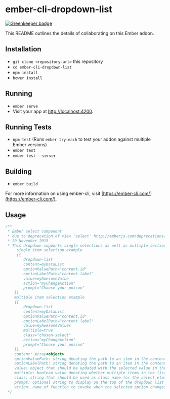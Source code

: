 # ember-cli-dropdown-list

[![Greenkeeper badge](https://badges.greenkeeper.io/devotox/ember-cli-dropdown-list.svg)](https://greenkeeper.io/)

This README outlines the details of collaborating on this Ember addon.

## Installation

* `git clone <repository-url>` this repository
* `cd ember-cli-dropdown-list`
* `npm install`
* `bower install`

## Running

* `ember serve`
* Visit your app at [http://localhost:4200](http://localhost:4200).

## Running Tests

* `npm test` (Runs `ember try:each` to test your addon against multiple Ember versions)
* `ember test`
* `ember test --server`

## Building

* `ember build`

For more information on using ember-cli, visit [https://ember-cli.com/](https://ember-cli.com/).

## Usage
```javascript
/**
 * Ember select component
 * due to deprecation of view 'select' http://emberjs.com/deprecations/v1.x/#toc_ember-select
 * 20 November 2015
 * This dropdown supports single selections as well as multiple sections. See example usage below.
	 single item selection example
	 {{
		dropdown-list
		content=myDataList
		optionValuePath="content.id"
		optionLabelPath="content.label"
		value=myAwesomeValue
		action="myChangeAction"
		prompt="Choose your poison"
	}}
	multiple item selection example
	{{
		dropdown-list
		content=myDataList
		optionValuePath="content.id"
		optionLabelPath="content.label"
		value=myAwesomeValues
		multiple=true
		class="chosen-select"
		action="myChangeAction"
		prompt="Choose your poison"
	}}
	content: Array<object>
	optionValuePath: string denoting the path to an item in the content array to use when updating the value property (see below for information on value)
	optionLabelPath: string denoting the path to an item in the content array to use as a nice string to render in the list item
	value: object that should be updated with the selected value in the dropdown list. The actual value set is dependent on the optionValuePath
	multiple: boolean value denoting whether multiple items in the list can be selected. Default is false.
	class: string that should be used as class name for the select element
	prompt: optional string to display on the top of the dropdown list when nothing is selected
	action: name of function to invoke when the selected option changes
 */
